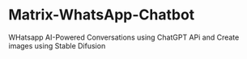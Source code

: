 # Matrix-WhatsApp-Chatbot
WHatsapp AI-Powered Conversations using ChatGPT APi and Create images using Stable Difusion

